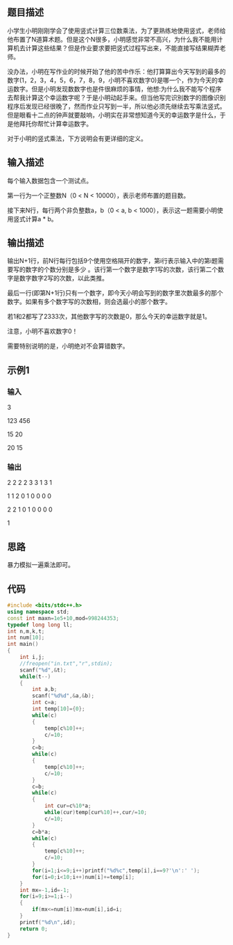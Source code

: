 ## 题目描述

小学生小明刚刚学会了使用竖式计算三位数乘法，为了更熟练地使用竖式，老师给他布置了N道算术题。但是这个N很多，小明感觉非常不高兴，为什么我不能用计算机去计算这些结果？但是作业要求要把竖式过程写出来，不能直接写结果糊弄老师。

没办法，小明在写作业的时候开始了他的苦中作乐：他打算算出今天写到的最多的数字(1，2，3，4，5，6，7，8，9，小明不喜欢数字0)是哪一个，作为今天的幸运数字。但是小明发现数数字也是件很麻烦的事情，他想:为什么我不能写个程序去帮我计算这个幸运数字呢？于是小明动起手来。但当他写完识別数字的图像识别程序后发现已经很晚了，然而作业只写到一半，所以他必须先继续去写乘法竖式。但是眼看十二点的钟声就要敲响，小明实在非常想知道今天的幸运数字是什么，于是他拜托你帮忙计算幸运数字。

对于小明的竖式乘法，下方说明会有更详细的定义。

## 输入描述

每个输入数据包含一个测试点。

第一行为一个正整数N（0 < N < 10000），表示老师布置的题目数。

接下来N行，每行两个非负整数a，b（0 < a, b < 1000），表示这一题需要小明使用竖式计算a * b。

## 输出描述

输出N+1行，前N行每行包括9个使用空格隔开的数字，第i行表示输入中的第i题需要写的数字的个数分别是多少 。该行第一个数字是数字1写的次数，该行第二个数字是数字数字2写的次数，以此类推。

最后一行(即第N+1行)只有一个数字，即今天小明会写到的数字里次数最多的那个数字。如果有多个数字写的次数相，则会选最小的那个数字。

若1和2都写了2333次，其他数字写的次数是0，那么今天的幸运数字就是1。

注意，小明不喜欢数字0！

需要特别说明的是，小明绝对不会算错数字。

## 示例1  

### 输入

3

123 456

15 20

20 15

### 输出

2 2 2 2 3 3 1 3 1

1 1 2 0 1 0 0 0 0

2 2 1 0 1 0 0 0 0

1

## 思路

暴力模拟一遍乘法即可。

## 代码

```c++
#include <bits/stdc++.h>
using namespace std;
const int maxn=1e5+10,mod=998244353;
typedef long long ll;
int n,m,k,t;
int num[10];
int main()
{
    int i,j;
    //freopen("in.txt","r",stdin);
    scanf("%d",&t);
    while(t--)
    {
        int a,b;
        scanf("%d%d",&a,&b);
        int c=a;
        int temp[10]={0};
        while(c)
        {
            temp[c%10]++;
            c/=10;
        }
        c=b;
        while(c)
        {
            temp[c%10]++;
            c/=10;
        }
        c=b;
        while(c)
        {
            int cur=c%10*a;
            while(cur)temp[cur%10]++,cur/=10;
            c/=10;
        }
        c=b*a;
        while(c)
        {
            temp[c%10]++;
            c/=10;
        }
        for(i=1;i<=9;i++)printf("%d%c",temp[i],i==9?'\n':' ');
        for(i=0;i<10;i++)num[i]+=temp[i];
    }
    int mx=-1,id=-1;
    for(i=9;i>=1;i--)
    {
        if(mx<=num[i])mx=num[i],id=i;
    }
    printf("%d\n",id);
    return 0;
}
```

